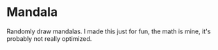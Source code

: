 # Mandala
Randomly draw mandalas. I made this just for fun, the math is mine, it's probably not really optimized.
